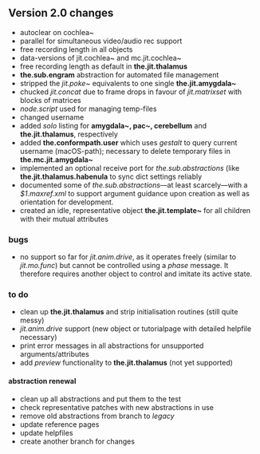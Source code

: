 ## Version 2.0 changes

* autoclear on cochlea~
* parallel for simultaneous video/audio rec support
* free recording length in all objects
* data-versions of jit.cochlea~ and mc.jit.cochlea~
* free recording length as default in **the.jit.thalamus**
* **the.sub.engram** abstraction for automated file management
* stripped the _jit.poke~_ equivalents to one single **the.jit.amygdala~**
* chucked _jit.concat_ due to frame drops in favour of _jit.matrixset_ with blocks of matrices
* _node.script_ used for managing temp-files
* changed username
* added _solo_ listing for **amygdala~, pac~, cerebellum** and **the.jit.thalamus**, respectively
* added **the.conformpath.user** which uses _gestalt_ to query current username (macOS-path); necessary to delete temporary files in **the.mc.jit.amygdala~**
* implemented an optional receive port for _the.sub.abstractions_ (like **the.jit.thalamus.habenula** to sync dict settings reliably
* documented some of _the.sub.abstractions_—at least scarcely—with a _$1.maxref.xml_ to support argument guidance upon creation as well as orientation for development.
* created an idle, representative object **the.jit.template~** for all children with their mutual attributes

### bugs

* no support so far for _jit.anim.drive_, as it operates freely (similar to _jit.mo.func_) but cannot be controlled using a _phase_ message. It therefore requires another object to control and imitate its active state.

### to do

* clean up **the.jit.thalamus** and strip initialisation routines (still quite messy)
* _jit.anim.drive_ support (new object or tutorialpage with detailed helpfile necessary)
* print error messages in all abstractions for unsupported arguments/attributes
* add _preview_ functionality to **the.jit.thalamus** (not yet supported)

#### abstraction renewal

* clean up all abstractions and put them to the test
* check representative patches with new abstractions in use
* remove old abstractions from branch to _legacy_
* update reference pages
* update helpfiles
* create another branch for changes

